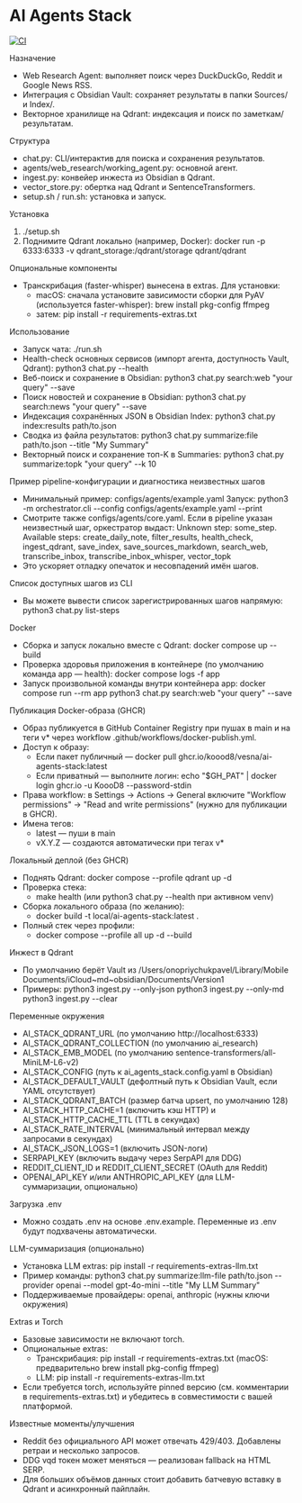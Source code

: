 # AI Agents Stack

[![CI](https://github.com/KoooD8/vesna/actions/workflows/tests.yml/badge.svg?branch=main)](https://github.com/KoooD8/vesna/actions/workflows/tests.yml)

Назначение
- Web Research Agent: выполняет поиск через DuckDuckGo, Reddit и Google News RSS.
- Интеграция с Obsidian Vault: сохраняет результаты в папки Sources/ и Index/.
- Векторное хранилище на Qdrant: индексация и поиск по заметкам/результатам.

Структура
- chat.py: CLI/интерактив для поиска и сохранения результатов.
- agents/web_research/working_agent.py: основной агент.
- ingest.py: конвейер инжеста из Obsidian в Qdrant.
- vector_store.py: обертка над Qdrant и SentenceTransformers.
- setup.sh / run.sh: установка и запуск.

Установка
1) ./setup.sh
2) Поднимите Qdrant локально (например, Docker):
   docker run -p 6333:6333 -v qdrant_storage:/qdrant/storage qdrant/qdrant

Опциональные компоненты
- Транскрибация (faster-whisper) вынесена в extras. Для установки:
  - macOS: сначала установите зависимости сборки для PyAV (используется faster-whisper):
    brew install pkg-config ffmpeg
  - затем:
    pip install -r requirements-extras.txt

Использование
- Запуск чата: ./run.sh
- Health-check основных сервисов (импорт агента, доступность Vault, Qdrant):
  python3 chat.py --health
- Веб-поиск и сохранение в Obsidian:
  python3 chat.py search:web "your query" --save
- Поиск новостей и сохранение в Obsidian:
  python3 chat.py search:news "your query" --save
- Индексация сохранённых JSON в Obsidian Index:
  python3 chat.py index:results path/to.json
- Сводка из файла результатов:
  python3 chat.py summarize:file path/to.json --title "My Summary"
- Векторный поиск и сохранение топ-K в Summaries:
  python3 chat.py summarize:topk "your query" --k 10

Пример pipeline-конфигурации и диагностика неизвестных шагов
- Минимальный пример: configs/agents/example.yaml
  Запуск:
    python3 -m orchestrator.cli --config configs/agents/example.yaml --print
- Смотрите также configs/agents/core.yaml. Если в pipeline указан неизвестный шаг, оркестратор выдаст:
  Unknown step: some_step. Available steps: create_daily_note, filter_results, health_check, ingest_qdrant, save_index, save_sources_markdown, search_web, transcribe_inbox, transcribe_inbox_whisper, vector_topk
- Это ускоряет отладку опечаток и несовпадений имён шагов.

Список доступных шагов из CLI
- Вы можете вывести список зарегистрированных шагов напрямую:
  python3 chat.py list-steps

Docker
- Сборка и запуск локально вместе с Qdrant:
  docker compose up --build
- Проверка здоровья приложения в контейнере (по умолчанию команда app — health):
  docker compose logs -f app
- Запуск произвольной команды внутри контейнера app:
  docker compose run --rm app python3 chat.py search:web "your query" --save

Публикация Docker-образа (GHCR)
- Образ публикуется в GitHub Container Registry при пушах в main и на теги v* через workflow .github/workflows/docker-publish.yml.
- Доступ к образу:
  - Если пакет публичный — docker pull ghcr.io/koood8/vesna/ai-agents-stack:latest
  - Если приватный — выполните логин: echo "$GH_PAT" | docker login ghcr.io -u KoooD8 --password-stdin
- Права workflow: в Settings → Actions → General включите "Workflow permissions" → "Read and write permissions" (нужно для публикации в GHCR).
- Имена тегов:
  - latest — пуши в main
  - vX.Y.Z — создаются автоматически при тегах v*

Локальный деплой (без GHCR)
- Поднять Qdrant: docker compose --profile qdrant up -d
- Проверка стека:
  - make health (или python3 chat.py --health при активном venv)
- Сборка локального образа (по желанию):
  - docker build -t local/ai-agents-stack:latest .
- Полный стек через профили:
  - docker compose --profile all up -d --build

Инжест в Qdrant
- По умолчанию берёт Vault из
  /Users/onopriychukpavel/Library/Mobile Documents/iCloud~md~obsidian/Documents/Version1
- Примеры:
  python3 ingest.py --only-json
  python3 ingest.py --only-md
  python3 ingest.py --clear

Переменные окружения
- AI_STACK_QDRANT_URL (по умолчанию http://localhost:6333)
- AI_STACK_QDRANT_COLLECTION (по умолчанию ai_research)
- AI_STACK_EMB_MODEL (по умолчанию sentence-transformers/all-MiniLM-L6-v2)
- AI_STACK_CONFIG (путь к ai_agents_stack.config.yaml в Obsidian)
- AI_STACK_DEFAULT_VAULT (дефолтный путь к Obsidian Vault, если YAML отсутствует)
- AI_STACK_QDRANT_BATCH (размер батча upsert, по умолчанию 128)
- AI_STACK_HTTP_CACHE=1 (включить кэш HTTP) и AI_STACK_HTTP_CACHE_TTL (TTL в секундах)
- AI_STACK_RATE_INTERVAL (минимальный интервал между запросами в секундах)
- AI_STACK_JSON_LOGS=1 (включить JSON-логи)
- SERPAPI_KEY (включить выдачу через SerpAPI для DDG)
- REDDIT_CLIENT_ID и REDDIT_CLIENT_SECRET (OAuth для Reddit)
- OPENAI_API_KEY и/или ANTHROPIC_API_KEY (для LLM-суммаризации, опционально)

Загрузка .env
- Можно создать .env на основе .env.example. Переменные из .env будут подхвачены автоматически.

LLM-суммаризация (опционально)
- Установка LLM extras: pip install -r requirements-extras-llm.txt
- Пример команды: 
  python3 chat.py summarize:llm-file path/to.json --provider openai --model gpt-4o-mini --title "My LLM Summary"
- Поддерживаемые провайдеры: openai, anthropic (нужны ключи окружения)

Extras и Torch
- Базовые зависимости не включают torch.
- Опциональные extras:
  - Транскрибация: pip install -r requirements-extras.txt (macOS: предварительно brew install pkg-config ffmpeg)
  - LLM: pip install -r requirements-extras-llm.txt
- Если требуется torch, используйте pinned версию (см. комментарии в requirements-extras.txt) и убедитесь в совместимости с вашей платформой.

Известные моменты/улучшения
- Reddit без официального API может отвечать 429/403. Добавлены ретраи и несколько запросов.
- DDG vqd токен может меняться — реализован fallback на HTML SERP.
- Для больших объёмов данных стоит добавить батчевую вставку в Qdrant и асинхронный пайплайн.

